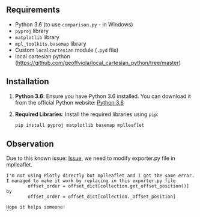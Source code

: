 ## Requirements

- Python 3.6  (to use `comparison.py` - in Windows)
- `pyproj` library
- `matplotlib` library
- `mpl_toolkits.basemap` library
- Custom `localcartesian` module (`.pyd` file)
- local cartesian python (https://github.com/geoffviola/local_cartesian_python/tree/master)

## Installation

1. **Python 3.6**:
   Ensure you have Python 3.6 installed. You can download it from the official Python website: [Python 3.6](https://www.python.org/downloads/release/python-360/)

2. **Required Libraries**:
   Install the required libraries using `pip`:

   ```bash
   pip install pyproj matplotlib basemap mplleaflet

## Observation

Due to this known issue: [Issue](https://github.com/plotly/plotly.py/issues/3624), we need to modify exporter.py file in mplleaflet. 

```
I'm not using Plotly directly but mplleaflet and I got the same error. I managed to make it work by replacing in this exporter.py file
        offset_order = offset_dict[collection.get_offset_position()]
by
        offset_order = offset_dict[collection._offset_position]

Hope it helps someone!
``
